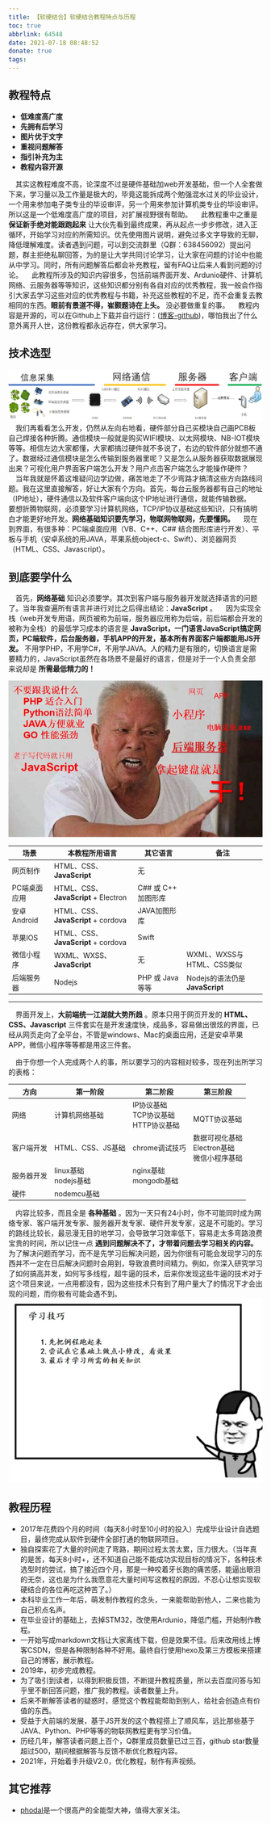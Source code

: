 ```yaml
---
title: 【软硬结合】软硬结合教程特点与历程
toc: true
abbrlink: 64548
date: 2021-07-18 08:48:52
donate: true
tags:
---
```


## 教程特点
- __低难度高广度__
- __先拥有后学习__
- __图片优于文字__
- __重视问题解答__
- __指引补充为主__
- __教程内容开源__

&emsp;其实这教程难度不高，论深度不过是硬件基础加web开发基础，但一个人全套做下来，学习量以及工作量是极大的，毕竟这能拆成两个勉强混水过关的毕业设计，一个用来参加电子类专业的毕设审评，另一个用来参加计算机类专业的毕设审评。所以这是一个低难度高广度的项目，对扩展视野很有帮助。
&emsp;此教程重中之重是 __保证新手绝对能跟跑起来__ 让大伙先看到最终成果，再从起点一步步修改，进入正循环，开始学习对应的所需知识。优先使用图片说明，避免过多文字导致的无聊，降低理解难度。读者遇到问题，可以到交流群里（Q群：638456092）提出问题，群主拒绝私聊回答，为的是让大学共同讨论学习，让大家在问题的讨论中也能从中学习。同时，所有问题解答后都会补充教程，留有FAQ让后来人看到问题的讨论。
&emsp;此教程所涉及的知识内容很多，包括前端界面开发、Ardunio硬件、计算机网络、云服务器等等知识，这些知识都分别有各自对应的优秀教程，我一般会作指引大家去学习这些对应的优秀教程与书籍，补充这些教程的不足，而不会重复去教相同的东西。__眼前有景道不得，崔颢题诗在上头。__ 没必要做重复的事。
&emsp;教程内容是开源的，可以在Github上下载并自行运行：([博客-github](https://github.com/alwxkxk/blog))，哪怕我出了什么意外离开人世，这份教程都永远存在，供大家学习。


## 技术选型
![物联网项目](/blog_images/物联网项目.webp)
&emsp;我们再看看怎么开发，仍然从左向右地看，硬件部分自己买模块自己画PCB板自己焊接各种折腾。通信模块一般就是购买WIFI模块、以太网模块、NB-IOT模块等等。相信左边大家都懂，大家都搞过硬件就不多说了，右边的软件部分就想不通了。数据经过通信模块是怎么传输到服务器里呢？又是怎么从服务器获取数据展现出来？可视化用户界面客户端怎么开发？用户点击客户端怎么才能操作硬件？  
&emsp;当年我就是怀着这堆疑问边学边做，痛苦地走了不少弯路才搞清这些方向路线问题。我在这里直接解答，好让大家有个方向。首先，每台云服务器都有自己的地址（IP地址），硬件通信以及软件客户端向这个IP地址进行通信，就能传输数据。
&emsp;要想折腾物联网，必须要学习计算机网络，TCP/IP协议基础这些知识，只有搞明白才能更好地开发。__网络基础知识要先学习，物联网物联网，先要懂网。__
&emsp;现在到界面，有很多种：PC端桌面应用（VB、C++、C## 结合图形库进行开发）、平板与手机（安卓系统的用JAVA，苹果系统object-c、Swift）、浏览器网页（HTML、CSS、Javascript）。

## 到底要学什么
&emsp;首先，__网络基础__ 知识必须要学。其次到客户端与服务器开发就选择语言的问题了。当年我查遍所有语言并进行对比之后得出结论：__JavaScript__ 。
&emsp;因为实现全栈（web开发专用语，网页被称为前端，服务器应用称为后端，前后端都会开发的被称为全栈）的最低学习成本的语言是 __JavaScript，一门语言JavaScript搞定网页，PC端软件，后台服务器，手机APP的开发，基本所有界面客户端都能用JS开发。__ 不用学PHP，不用学C#，不用学JAVA。人的精力是有限的，切换语言是需要精力的，JavaScript虽然在各场景不是最好的语言，但是对于一个人负责全部来说却是 __所需最低精力的！__

![无所不能的JS](/blog_images/无所不能的JS.webp)

场景|本教程所用语言|其它语言|备注
---|---|---|---
网页制作|HTML、CSS、__JavaScript__|无|
PC端桌面应用|HTML、CSS、__JavaScript__ + Electron|C## 或 C++ 加图形库|
安卓Android|HTML、CSS、__JavaScript__ + cordova|JAVA加图形库|
苹果IOS|HTML、CSS、__JavaScript__ + cordova|Swift|
微信小程序|WXML、WXSS、__JavaScript__|无|WXML、WXSS与HTML、CSS类似|
后端服务器|Nodejs|PHP 或 Java等等|Nodejs的语法仍是 __JavaScript__

---
&emsp;界面开发上，__大前端统一江湖就大势所趋__ 。原本只用于网页开发的 __HTML、CSS、Javascript__ 三件套实在是开发速度快，成品多，容易做出很炫的界面，已经从网页走向了全平台，不管是windows、Mac的桌面应用，还是安卓苹果APP，微信小程序等等都是用这三件套。

&emsp;由于你想一个人完成两个人的事，所以要学习的内容相对较多，现在列出所学习的表格：

方向|第一阶段|第二阶段|第三阶段
---|---|---|---
网络|计算机网络基础|IP协议基础<br>TCP协议基础<br>HTTP协议基础|<br>MQTT协议基础
客户端开发|HTML、CSS、JS基础<br>|chrome调试技巧|数据可视化基础<br>Electron基础<br>微信小程序基础
服务器开发|linux基础<br>nodejs基础|nginx基础<br>mongodb基础|
硬件|nodemcu基础| |

&emsp;内容比较多，而且全是 __各种基础__ 。因为一天只有24小时，你不可能同时成为网络专家、客户端开发专家、服务器开发专家、硬件开发专家，这是不可能的。学习的路线比较长，最忌漫无目的地学习，会导致学习效率低下，容易走太多弯路浪费宝贵的时间，所以记住一点 __遇到问题解决不了，才带着问题去学习相关的内容。__ 为了解决问题而学习，而不是先学习后解决问题，因为你很有可能会发现学习的东西并不一定在日后解决问题时会用到，导致浪费时间精力。例如，你深入研究学习了如何搞高并发，如何写多线程，超牛逼的技术，后来你发现这些牛逼的技术对于这个项目来说，一点用都没有，因为这些技术只有到了用户量大了的情况下才会出现的问题，而你极有可能会遇不到。
![学习技巧](/blog_images/学习技巧.webp)


## 教程历程
- 2017年花费四个月的时间（每天8小时至10小时的投入）完成毕业设计自选题目，最终完成从软件到硬件全部打通的物联网项目。
- 独自探索花了大量的时间走了弯路，期间过程太苦太累，压力很大。（当年真的是苦，每天8小时+，还不知道自己能不能成功实现目标的情况下，各种技术选型时的尝试，搞了接近四个月，那是一种咬着牙长跑的痛苦感，能逼出眼泪的无奈，这也是为什么我愿意花大量时间写这教程的原因，不忍心让想实现软硬结合的各位再吃这种苦了。）
- 本科毕业工作一年后，萌发制作教程的念头，一来能帮助到他人，二来也能为自己积点名声。
- 在毕业设计的基础上，去掉STM32，改使用Ardunio，降低门槛，开始制作教程。
- 一开始写成markdown文档让大家离线下载，但是效果不佳。后来改用线上博客CSDN，但是各种限制各种不好用。最终自行使用hexo及第三方模板来搭建自己的博客，展示教程。
- 2019年，初步完成教程。
- 为了吸引到读者，以得到积极反馈，不断提升教程质量，所以去百度问答与知乎里不断回答问题，推广我的教程。读者数量上升。
- 后来不断解答读者的疑惑时，感觉这个教程能帮助到别人，给社会创造点有价值的东西。
- 受益于大前端的发展，基于JS开发的这个教程搭上了顺风车，远比那些基于JAVA、Python、PHP等等的物联网教程更有学习价值。
- 历经几年，解答读者问题上百个，Q群里成员数量已过三百，github star数量超过500，期间根据解答与反馈不断优化教程内容。
- 2021年，开始着手升级V2.0，优化教程，制作有声视频。


## 其它推荐

- [phodal](https://github.com/phodal)是一个很高产的全能型大神，值得大家关注。


